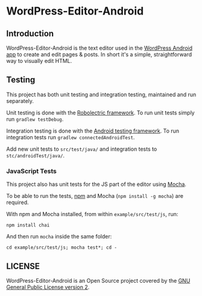 # WordPress-Editor-Android #

## Introduction ##

WordPress-Editor-Android is the text editor used in the [WordPress Android app](https://github.com/sitebay-mobile/WordPress-Android) to create and edit pages & posts. In short it's a simple, straightforward way to visually edit HTML.

## Testing ##

This project has both unit testing and integration testing, maintained and run separately.

Unit testing is done with the [Robolectric framework](http://robolectric.org/). To run unit tests simply run `gradlew testDebug`.

Integration testing is done with the [Android testing framework](http://developer.android.com/tools/testing/testing_android.html). To run integration tests run `gradlew connectedAndroidTest`.

Add new unit tests to `src/test/java/` and integration tests to `stc/androidTest/java/`.

### JavaScript Tests ###

This project also has unit tests for the JS part of the editor using [Mocha](https://mochajs.org/).

To be able to run the tests, [npm](https://www.npmjs.com/) and Mocha (`npm install -g mocha`) are required.

With npm and Mocha installed, from within `example/src/test/js`, run:

    npm install chai

And then run `mocha` inside the same folder:

    cd example/src/test/js; mocha test*; cd -

## LICENSE ##

WordPress-Editor-Android is an Open Source project covered by the [GNU General Public License version 2](LICENSE.md).
